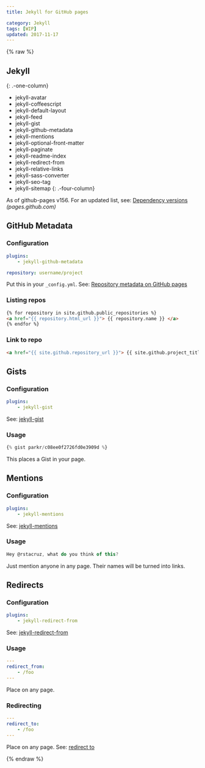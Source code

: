 ```yaml
---
title: Jekyll for GitHub pages

category: Jekyll
tags: [WIP]
updated: 2017-11-17
---
```


{% raw %}

## Jekyll

{: .-one-column}

-   jekyll-avatar
-   jekyll-coffeescript
-   jekyll-default-layout
-   jekyll-feed
-   jekyll-gist
-   jekyll-github-metadata
-   jekyll-mentions
-   jekyll-optional-front-matter
-   jekyll-paginate
-   jekyll-readme-index
-   jekyll-redirect-from
-   jekyll-relative-links
-   jekyll-sass-converter
-   jekyll-seo-tag
-   jekyll-sitemap
    {: .-four-column}

As of github-pages v156. For an updated list, see: [Dependency versions](https://pages.github.com/versions/) _(pages.github.com)_

## GitHub Metadata

### Configuration

```yaml
plugins:
    - jekyll-github-metadata

repository: username/project
```

Put this in your `_config.yml`.
See: [Repository metadata on GitHub pages](https://help.github.com/articles/repository-metadata-on-github-pages/)

### Listing repos

```html
{% for repository in site.github.public_repositories %}
<a href="{{ repository.html_url }}"> {{ repository.name }} </a>
{% endfor %}
```

### Link to repo

```html
<a href="{{ site.github.repository_url }}"> {{ site.github.project_title }} </a>
```

## Gists

### Configuration

```yaml
plugins:
    - jekyll-gist
```

See: [jekyll-gist](https://github.com/jekyll/jekyll-gist)

### Usage

```js
{% gist parkr/c08ee0f2726fd0e3909d %}
```

This places a Gist in your page.

## Mentions

### Configuration

```yaml
plugins:
    - jekyll-mentions
```

See: [jekyll-mentions](https://github.com/jekyll/jekyll-mentions)

### Usage

```js
Hey @rstacruz, what do you think of this?
```

Just mention anyone in any page. Their names will be turned into links.

## Redirects



### Configuration

```yaml
plugins:
    - jekyll-redirect-from
```

See: [jekyll-redirect-from](https://rubygems.org/gems/jekyll-redirect-from)

### Usage

```yaml
---
redirect_from:
    - /foo
---
```

Place on any page.

### Redirecting

```yaml
---
redirect_to:
    - /foo
---
```

Place on any page.
See: [redirect to](https://github.com/jekyll/jekyll-redirect-from#redirect-to)

{% endraw %}
